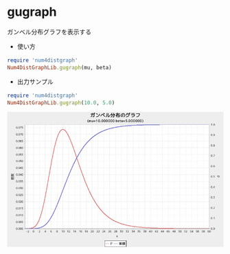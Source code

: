 gugraph
=======
ガンベル分布グラフを表示する

* 使い方

```ruby
require 'num4distgraph'
Num4DistGraphLib.gugraph(mu, beta)
```

* 出力サンプル

```ruby
require 'num4distgraph'
Num4DistGraphLib.gugraph(10.0, 5.0)
```

![gugraph](images/guGraph.jpg)




